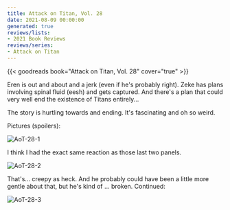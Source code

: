 ```yaml
---
title: Attack on Titan, Vol. 28
date: 2021-08-09 00:00:00
generated: true
reviews/lists:
- 2021 Book Reviews
reviews/series:
- Attack on Titan
---
```

{{< goodreads book="Attack on Titan, Vol. 28" cover="true" >}}

Eren is out and about and a jerk (even if he's probably right). Zeke has plans involving spinal fluid (eesh) and gets captured. And there's a plan that could very well end the existence of Titans entirely...  

The story is hurtling towards and ending. It's fascinating and oh so weird.  

<!--more-->

Pictures (spoilers):  

![AoT-28-1](/embeds/books/attachments/aot-28-1.png)  

I think I had the exact same reaction as those last two panels.  

![AoT-28-2](/embeds/books/attachments/aot-28-2.png)  

That's... creepy as heck. And he probably could have been a little more gentle about that, but he's kind of ... broken. Continued:  

![AoT-28-3](/embeds/books/attachments/aot-28-3.png)


